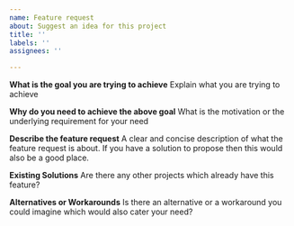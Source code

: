 ```yaml
---
name: Feature request
about: Suggest an idea for this project
title: ''
labels: ''
assignees: ''

---
```


**What is the goal you are trying to achieve**
Explain what you are trying to achieve

**Why do you need to achieve the above goal**
What is the motivation or the underlying requirement for your need

**Describe the feature request**
A clear and concise description of what the feature request is about.
If you have a solution to propose then this would also be a good place.

**Existing Solutions**
Are there any other projects which already have this feature?

**Alternatives or Workarounds**
Is there an alternative or a workaround you could imagine which would also cater your need?
